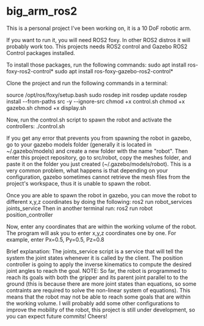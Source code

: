 # big_arm_ros2
This is a personal project I've been working on, it is a 10 DoF robotic arm.

If you want to run it, you will need ROS2 foxy. In other ROS2 distros it will probably work too.
This projects needs ROS2 control and Gazebo ROS2 Control packages installed.

To install those packages, run the following commands:
sudo apt install ros-foxy-ros2-control*
sudo apt install ros-foxy-gazebo-ros2-control*

Clone the project and run the following commands in a terminal:

source /opt/ros/foxy/setup.bash
sudo rosdep init
rosdep update
rosdep install --from-paths src -y --ignore-src
chmod +x control.sh
chmod +x gazebo.sh
chmod +x display.sh

Now, run the control.sh script to spawn the robot and activate the controllers:
./control.sh

If you get any error that prevents you from spawning the robot in gazebo, go to your gazebo models folder (generally it is located in ~/.gazebo/models) and create a new folder with the name "robot". Then enter this project repository, go to src/robot, copy the meshes folder, and paste it on the folder you just created (~/.gazebo/models/robot). This is a very common problem, what happens is that depending on your configuration, gazebo sometimes cannot retrieve the mesh files from the project's workspace, thus it is unable to spawn the robot. 

Once you are able to spawn the robot in gazebo, you can move the robot to different x,y,z coordinates by doing the following:
ros2 run robot_services joints_service 
Then in another terminal run:
ros2 run robot position_controller

Now, enter any coordinates that are within the working volume of the robot. The program will ask you to enter x,y,z coordinates one by one.
For example, enter Px=0.5, Py=0.5, Pz=0.8


Brief explanation:
The joints_service script is a service that will tell the system the joint states whenever it is called by the client.
The position controller is going to apply the inverse kinematics to compute the desired joint angles to reach the goal. NOTE: So far, the robot is programmed to reach its goals with both the gripper and its parent joint parallel to to the ground (this is because there are more joint states than equations, so some contraints are required to solve the non-linear system of equations). This means that the robot may not be able to reach some goals that are within the working volume. I will probably add some other configurations to improve the mobility of the robot, this project is still under development, so you can expect future commits! Cheers! 





